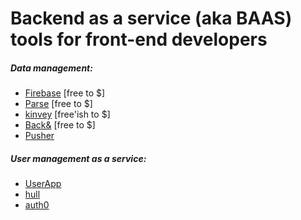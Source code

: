 # Backend as a service (aka BAAS) tools for front-end developers

##### Data management:

* [Firebase](https://www.firebase.com/index.html) [free to $]
* [Parse](https://www.parse.com/) [free to $]
* [kinvey](http://www.kinvey.com/) [free'ish to $]
* [Back&](https://www.backand.com/) [free to $]
* [Pusher](https://pusher.com/)

##### User management as a service:

* [UserApp](https://www.userapp.io/)
* [hull](http://www.hull.io/)
* [auth0](https://auth0.com)











































 






